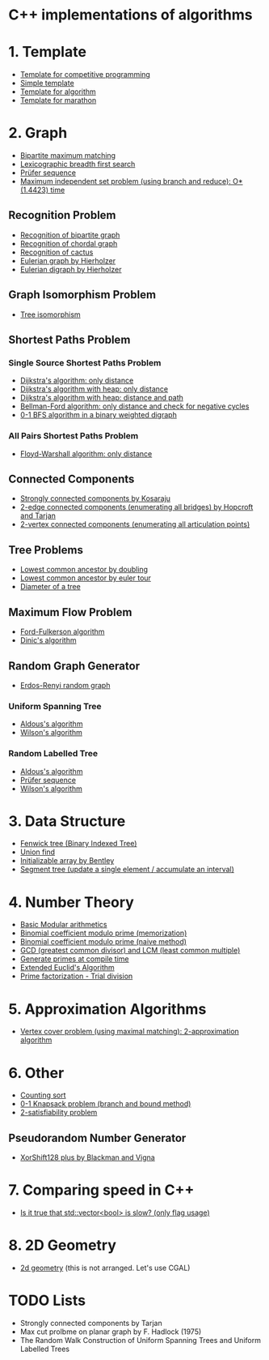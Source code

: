 C++ implementations of algorithms
===========================================

# 1. Template
- [Template for competitive programming](template/template.cc)
- [Simple template](template/short_template.cc)
- [Template for algorithm](template/algorithm_template.cc)
- [Template for marathon](template/marathon_template.cc)


# 2. Graph
- [Bipartite maximum matching](graph/bipartite_maximum_matching.cc)
- [Lexicographic breadth first search](graph/lexicographic_bfs.cc)
- [Prüfer sequence](graph/prufer_sequence.cc)
- [Maximum independent set problem (using branch and reduce): O*(1.4423) time](graph/maximum_independent_set_1.4423.cc)

## Recognition Problem
- [Recognition of bipartite graph](graph/is_bipartite.cc)
- [Recognition of chordal graph](graph/is_chordal.cc)
- [Recognition of cactus](graph/is_cactus.cc)
- [Eulerian graph by Hierholzer](graph/hierholzer_undirected.cc)
- [Eulerian digraph by Hierholzer](graph/hierholzer_directed.cc)

## Graph Isomorphism Problem
- [Tree isomorphism](graph/tree_isomorphism.cc)

## Shortest Paths Problem
### Single Source Shortest Paths Problem
- [Dijkstra's algorithm: only distance](graph/dijkstra.cc)
- [Dijkstra's algorithm with heap: only distance](graph/dijkstra_heap.cc)
- [Dijkstra's algorithm with heap: distance and path](graph/dijkstra_heap_sol.cc)
- [Bellman-Ford algorithm: only distance and check for negative cycles](graph/bellman_ford.cc)
- [0-1 BFS algorithm in a binary weighted digraph](graph/01bfs.cc)

### All Pairs Shortest Paths Problem
- [Floyd-Warshall algorithm: only distance](graph/floyd_warshall.cc)

## Connected Components
- [Strongly connected components by Kosaraju](graph/strongly_connected_component_kosaraju.cc)
- [2-edge connected components (enumerating all bridges) by Hopcroft and Tarjan](graph/bridge.cc)
- [2-vertex connected components (enumerating all articulation points)](graph/articulation_point.cc)

## Tree Problems
- [Lowest common ancestor by doubling](graph/lca_doubling.cc)
- [Lowest common ancestor by euler tour](graph/lca_euler_tour.cc)
- [Diameter of a tree](graph/tree_diameter.cc)

## Maximum Flow Problem
- [Ford-Fulkerson algorithm](graph/maximum_flow_ford_fulkerson.cc)
- [Dinic's algorithm](graph/maximum_flow_dinic.cc)

## Random Graph Generator
- [Erdos-Renyi random graph](graph/erdos_renyi.cc)

### Uniform Spanning Tree
- [Aldous's algorithm](graph/uniform_spanning_tree_aldous.cc)
- [Wilson's algorithm](graph/uniform_spanning_tree_wilson.cc)

### Random Labelled Tree
- [Aldous's algorithm](graph/random_labelled_tree_aldous.cc)
- [Prüfer sequence](graph/random_labelled_tree_prufer_sequence.cc)
- [Wilson's algorithm](graph/random_labelled_tree_wilson.cc)

# 3. Data Structure
- [Fenwick tree (Binary Indexed Tree)](data_structure/fenwick_tree.cc)
- [Union find](data_structure/union_find.cc)
- [Initializable array by Bentley](data_structure/initializable_array_bentley.cc)
- [Segment tree (update a single element / accumulate an interval)](data_structure/segment_tree_update_element_accumulate_interval.cc)


# 4. Number Theory
- [Basic Modular arithmetics](number_theory/modular_arithmetics.cc)
- [Binomial coefficient modulo prime (memorization)](number_theory/choose_mod_memo.cc)
- [Binomial coefficient modulo prime (naive method)](number_theory/choose_mod.cc)
- [GCD (greatest common divisor) and LCM (least common multiple)](number_theory/gcd_lcm.cc)
- [Generate primes at compile time](number_theory/primes_const.cc)
- [Extended Euclid's Algorithm](number_theory/extgcd.cc)
- [Prime factorization - Trial division](number_theory/prime_fact.cc)


# 5. Approximation Algorithms
- [Vertex cover problem (using maximal matching): 2-approximation algorithm](approximation_algorithm/vertex_cover_by_maximal_matching_2apx.cc)

# 6. Other
- [Counting sort](other/counting_sort.cc)
- [0-1 Knapsack problem (branch and bound method)](other/01knapsack_problem_branch_and_bound.cc)
- [2-satisfiability problem](other/two_sat.cc)

## Pseudorandom Number Generator
- [XorShift128 plus by Blackman and Vigna](other/xor_shift128_plus.cc)


# 7. Comparing speed in C++
- [Is it true that std::vector\<bool\> is slow? (only flag usage)](compare_speed_cpp/vector_bool.cc)

# 8. 2D Geometry
- [2d geometry](geometry/geometry_basic.cc) (this is not arranged. Let's use CGAL)


# TODO Lists
+ Strongly connected components by Tarjan
+ Max cut prolbme on planar graph by F. Hadlock (1975)
+ The Random Walk Construction of Uniform Spanning Trees and Uniform Labelled Trees

